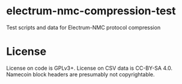 # electrum-nmc-compression-test
Test scripts and data for Electrum-NMC protocol compression

# License

License on code is GPLv3+.  License on CSV data is CC-BY-SA 4.0.  Namecoin block headers are presumably not copyrightable.
